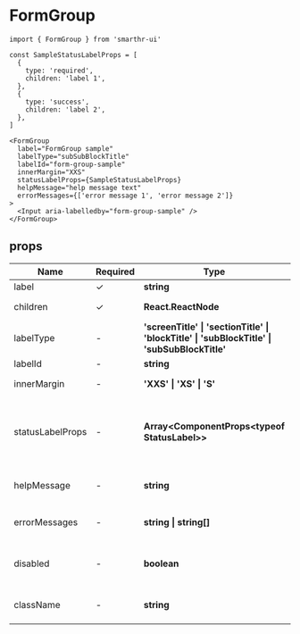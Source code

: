 # FormGroup

```tsx
import { FormGroup } from 'smarthr-ui'

const SampleStatusLabelProps = [
  {
    type: 'required',
    children: 'label 1',
  },
  {
    type: 'success',
    children: 'label 2',
  },
]

<FormGroup
  label="FormGroup sample"
  labelType="subSubBlockTitle"
  labelId="form-group-sample"
  innerMargin="XXS"
  statusLabelProps={SampleStatusLabelProps}
  helpMessage="help message text"
  errorMessages={['error message 1', 'error message 2']}
>
  <Input aria-labelledby="form-group-sample" />
</FormGroup>
```

## props

| Name             | Required | Type                                                                                                                                                                                                     | DefaultValue    | Description                                                                                  |
|------------------|----------|----------------------------------------------------------------------------------------------------------------------------------------------------------------------------------------------------------|-----------------|----------------------------------------------------------------------------------------------|
| label            | ✓        | **string**                                                                                                                                                                                               | -               | Label name                                                                                   |
| children         | ✓        | **React.ReactNode**                                                                                                                                                                                      | -               | Form component you want to wrap                                                              |
| labelType        | -        | **'screenTitle' &#124; 'sectionTitle' &#124; 'blockTitle' &#124; 'subBlockTitle' &#124; 'subSubBlockTitle'**                                                                                             | 'blockTitle'    | Label type                                                                                   |
| labelId          | -        | **string**                                                                                                                                                                                               | -               | ID for label                                                                                 |
| innerMargin      | -        | **'XXS' &#124; 'XS' &#124; 'S'**                                                                                                                                                                         | 'XS'            | margin between label and children                                                            |
| statusLabelProps | -        | **Array<ComponentProps\<typeof StatusLabel>>**                                                                                                                                                           | -               | Each statusLabelProps is passed to StatusLabel component and display them next to the label  |
| helpMessage      | -        | **string**                                                                                                                                                                                               | -               | Helper message displayed under the label                                                     |
| errorMessages    | -        | **string &#124; string[]**                                                                                                                                                                               | -               | Error messages displayed under the label                                                     |
| disabled         | -        | **boolean**                                                                                                                                                                                              | false           | Use `palette.TEXT_DISABLED` when disabled is set true                                        |
| className        | -        | **string**                                                                                                                                                                                               | -               | Class name which is passed to the wrapper element                                            |
